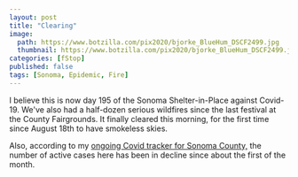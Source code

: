 ```yaml
---
layout: post
title: "Clearing"
image:
  path: https://www.botzilla.com/pix2020/bjorke_BlueHum_DSCF2499.jpg
  thumbnail: https://www.botzilla.com/pix2020/bjorke_BlueHum_DSCF2499.jpg
categories: [fStop]
published: false
tags: [Sonoma, Epidemic, Fire]
---
```


I believe this is now day 195 of the Sonoma Shelter-in-Place against Covid-19. We've also had a half-dozen serious wildfires since the last festival at the County Fairgrounds. It finally cleared this morning, for the first time since August 18th to have smokeless skies.

Also, according to my <a href="https://docs.google.com/spreadsheets/d/1K0ZOp5HY7nsAktola6QfajUH4uul1QqXnd34hPNQT_0/edit?usp=sharing">ongoing Covid tracker for Sonoma County,</a> the number of active cases here has been in decline since about the first of the month.

